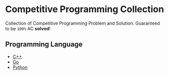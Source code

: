 # Competitive Programming Collection

Collection of Competitive Programming Problem and Solution. Guaranteed to be `100%` AC **solved**!

## Programming Language

- [C++](cpp)
- [Go](go)
- [Python](python)
